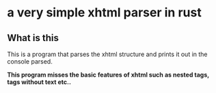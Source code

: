 # a very simple xhtml parser in rust

## What is this

This is a program that parses the xhtml structure and prints it out in the console parsed.

**This program misses the basic features of xhtml such as nested tags, tags without text etc..**

